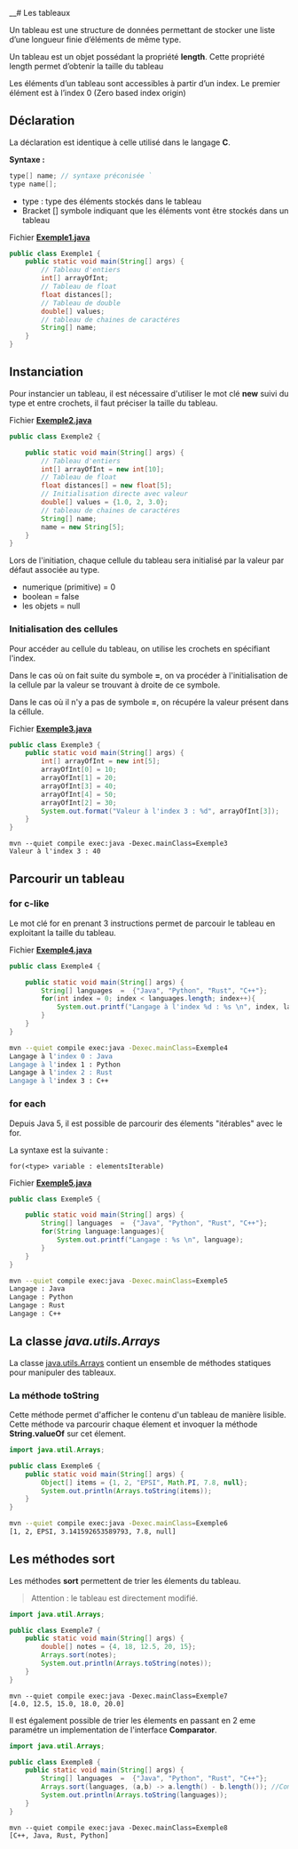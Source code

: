 __# Les tableaux

Un tableau est une structure de données permettant de stocker une liste d’une longueur finie d’éléments de même type.

Un tableau est un objet possédant la propriété **length**. Cette propriété length permet d’obtenir la taille
du tableau

Les éléments d’un tableau sont accessibles à partir d’un index. 
Le premier élément est à l’index 0 (Zero based index origin)

## Déclaration

La déclaration est identique à celle utilisé dans le langage **C**.

**Syntaxe :**

```java 
type[] name; // syntaxe préconisée `
type name[]; 
```

- type : type des éléments stockés dans le tableau
- Bracket [] symbole indiquant que les éléments vont être stockés dans un tableau

Fichier **[Exemple1.java](src/main/java/Exemple1.java)**

```java
public class Exemple1 {
    public static void main(String[] args) {
        // Tableau d'entiers
        int[] arrayOfInt;
        // Tableau de float
        float distances[];
        // Tableau de double
        double[] values;
        // tableau de chaines de caractéres
        String[] name;
    }
}
```

## Instanciation
Pour instancier un tableau, il est nécessaire d'utiliser le mot clé **new** suivi du type et entre crochets, il faut préciser la taille du tableau.


Fichier **[Exemple2.java](src/main/java/Exemple2.java)**

```java
public class Exemple2 {

    public static void main(String[] args) {
        // Tableau d'entiers
        int[] arrayOfInt = new int[10];
        // Tableau de float
        float distances[] = new float[5];
        // Initialisation directe avec valeur
        double[] values = {1.0, 2, 3.0};
        // tableau de chaines de caractéres
        String[] name;
        name = new String[5];
    }
}
```

Lors de l'initiation, chaque cellule du tableau sera initialisé par la valeur par défaut associée au type.
- numerique (primitive) = 0
- boolean = false
- les objets = null 

### Initialisation des cellules
Pour accéder au cellule du tableau, on utilise les crochets en spécifiant l'index.

Dans le cas où on fait suite du symbole **=**, on va procéder à l'initialisation de la cellule par la valeur se trouvant à droite de ce symbole.

Dans le cas où il n'y a pas de symbole **=**, on récupére la valeur présent dans la céllule.

Fichier **[Exemple3.java](src/main/java/Exemple3.java)**

```java
public class Exemple3 {
    public static void main(String[] args) {
        int[] arrayOfInt = new int[5];
        arrayOfInt[0] = 10;
        arrayOfInt[1] = 20;
        arrayOfInt[3] = 40;
        arrayOfInt[4] = 50;
        arrayOfInt[2] = 30;
        System.out.format("Valeur à l'index 3 : %d", arrayOfInt[3]);
    }
}

```

```
mvn --quiet compile exec:java -Dexec.mainClass=Exemple3
Valeur à l'index 3 : 40
```

## Parcourir un tableau

### for c-like

Le mot clé for en prenant 3 instructions permet de parcouir le tableau en exploitant la taille du tableau.

Fichier **[Exemple4.java](src/main/java/Exemple4.java)**

```java
public class Exemple4 {

    public static void main(String[] args) {
        String[] languages  =  {"Java", "Python", "Rust", "C++"};
        for(int index = 0; index < languages.length; index++){
            System.out.printf("Langage à l'index %d : %s \n", index, languages[index]);
        }
    }
}

```

```sh
mvn --quiet compile exec:java -Dexec.mainClass=Exemple4
Langage à l'index 0 : Java 
Langage à l'index 1 : Python 
Langage à l'index 2 : Rust 
Langage à l'index 3 : C++ 
```

### for each

Depuis Java 5, il est possible de parcourir des élements "itérables" avec le for.

La syntaxe est la suivante :

```
for(<type> variable : elementsIterable)
```

Fichier **[Exemple5.java](src/main/java/Exemple5.java)**

```java
public class Exemple5 {

    public static void main(String[] args) {
        String[] languages  =  {"Java", "Python", "Rust", "C++"};
        for(String language:languages){
            System.out.printf("Langage : %s \n", language);
        }
    }
}
```

```sh
mvn --quiet compile exec:java -Dexec.mainClass=Exemple5
Langage : Java 
Langage : Python 
Langage : Rust 
Langage : C++ 
```

## La classe *java.utils.Arrays*

La classe [java.utils.Arrays](https://docs.oracle.com/en/java/javase/21/docs/api/java.base/java/util/Arrays.html) contient un ensemble de méthodes statiques pour manipuler des tableaux.

### La méthode toString ###
Cette méthode permet d'afficher le contenu d'un tableau de manière lisible. Cette méthode va parcourir chaque élement et invoquer la méthode **String.valueOf** sur cet élement.

```java
import java.util.Arrays;

public class Exemple6 {
    public static void main(String[] args) {
        Object[] items = {1, 2, "EPSI", Math.PI, 7.8, null};
        System.out.println(Arrays.toString(items));
    }
}
```

```sh
mvn --quiet compile exec:java -Dexec.mainClass=Exemple6
[1, 2, EPSI, 3.141592653589793, 7.8, null]
```

## Les méthodes sort

Les méthodes **sort** permettent de trier les élements du tableau. 
> Attention : le tableau est directement modifié.

```java
import java.util.Arrays;

public class Exemple7 {
    public static void main(String[] args) {
        double[] notes = {4, 18, 12.5, 20, 15};
        Arrays.sort(notes);
        System.out.println(Arrays.toString(notes));
    }
}
```

```
mvn --quiet compile exec:java -Dexec.mainClass=Exemple7
[4.0, 12.5, 15.0, 18.0, 20.0]
```

Il est également possible de trier les élements en passant en 2 eme paramétre un implementation de l'interface **Comparator**.

```java
import java.util.Arrays;

public class Exemple8 {
    public static void main(String[] args) {
        String[] languages  =  {"Java", "Python", "Rust", "C++"};
        Arrays.sort(languages, (a,b) -> a.length() - b.length()); //Comparator.comparing(String::length)
        System.out.println(Arrays.toString(languages));
    }
}
```

```
mvn --quiet compile exec:java -Dexec.mainClass=Exemple8
[C++, Java, Rust, Python]
```